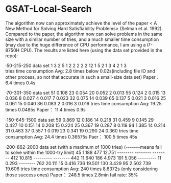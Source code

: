 # GSAT-Local-Search
The algorithm now can approximately achieve the level of the paper < A New Method for Solving Hard Satisfiability Problems> 
(Selman et al. 1992).
Compared to the paper, the algorithm now can solve problems in the same size with a similar number of tries, and a much 
smaller time consumption (may due to the huge difference of CPU performance, I am using a i7-8750H CPU).
The results are listed here (using the data set provided in the repo):

·50-215-250 data set
 1 3 2 5 1 2 2 2 2 2 12 1 5 2 1 3 4 2 1 3     
        tries            time consumption
Avg: 		2.8 times	       below 0.02s(including file IO and other process, so not that accurate in such a small-size data set)
Paper： 6.4 times		    0.4s

·70-301-350 data set
 51 0.108	  23 0.054		20 0.052		2 0.013		  55 0.124
 2 0.015		13 0.036 	  8 0.027 		4 0.017 		7 0.023
 32 0.075 	14 0.039	 	65 0.137 	  5 0.021 		3 0.016
 25 0.061 	15 0.040  	36 0.083 	  2 0.016 		3 0.016
          tries          time consumption
Avg: 		  19.25 times		 0.0485s
Paper：	 11.4 times 		0.9s

·150-645-1500 data set
 59 0.869	  12 0.186		14 0.218   	31 0.459 	  9 0.145
 29 0.427 	10 0.151	 	14 0.208  	15 0.224  	25 0.367
 19 0.287 	8 0.118 		94 1.385  	14 0.214  	31 0.463
 37 0.557 	1 0.019		  23 0.341  	19 0.290   	24 0.360
          tries         time consumption
Avg:		 	24.4 times	 	0.36575s
Paer：	   100.5 times	 45s

·200-862-2000 data set (with a maximum of 1000 tries) (-------means fail to solve within the 1000-try limit)
 45 1.188 	  477 12.751	  --------	  --------	  --------
 412 10.815 	---------	    --------	  442 11.640	186 4.973
 191 5.056 	  ---------	    11 0.293 	  --------  	762 20.111
 15 0.416 	  736 19.501  	130 3.429 	95 2.502  	739 19.606
          tries         time consumption
Avg:			240 times	  	8.6372s (only considering those success ones)
Paper：   248.5 times	 2.8min
fail rate: 35%

